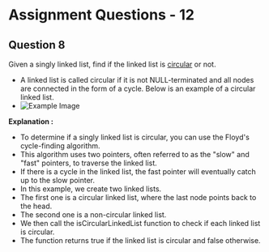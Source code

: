 # **Assignment Questions - 12**
## **Question 8**

Given a singly linked list, find if the linked list is [circular](https://www.geeksforgeeks.org/circular-linked-list/amp/) or not.
- A linked list is called circular if it is not NULL-terminated and all nodes are connected in the form of a cycle. Below is an example of a circular linked list.
- ![Example Image](https://file.notion.so/f/s/d30bbf79-b1eb-4ba4-b23e-6d3f27ccdfe5/Untitled.png?id=5ccbc796-7fb9-4c82-b385-f45ba589a896&table=block&spaceId=6fae2e0f-dedc-48e9-bc59-af2654c78209&expirationTimestamp=1686886573491&signature=qv69dKiPTHWYlGasB12pGK6Tl4-UuaW1SONbESxUy3I&downloadName=Untitled.png)

**Explanation :**
- To determine if a singly linked list is circular, you can use the Floyd's cycle-finding algorithm. 
- This algorithm uses two pointers, often referred to as the "slow" and "fast" pointers, to traverse the linked list. 
- If there is a cycle in the linked list, the fast pointer will eventually catch up to the slow pointer.
- In this example, we create two linked lists.
- The first one is a circular linked list, where the last node points back to the head. 
- The second one is a non-circular linked list. 
- We then call the isCircularLinkedList function to check if each linked list is circular. 
- The function returns true if the linked list is circular and false otherwise.